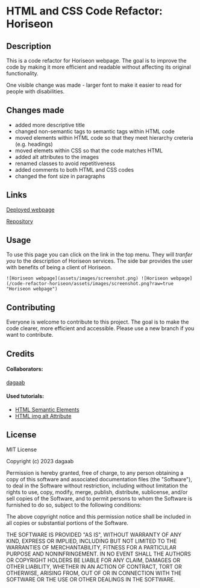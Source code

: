 # HTML and CSS Code Refactor: Horiseon 

## Description

This is a code refactor for Horiseon webpage. The goal is to improve the code by making it more efficient and readable without affecting its original functionality.

One visible change was made - larger font to make it easier to read for people with disabilities. 

## Changes made
* added more descriptive title
* changed non-semantic tags to semantic tags within HTML code
* moved elements within HTML code so that they meet hierarchy creteria (e.g. headings)
* moved elemets within CSS so that the code matches HTML
* added alt attributes to the images
* renamed classes to avoid repetitiveness
* added comments to both HTML and CSS codes
* changed the font size in paragraphs

## Links

[Deployed webpage](https://dagaab.github.io/code-refactor-horiseon/)

[Repository](https://github.com/dagaab/code-refactor-horiseon)

## Usage

To use this page you can click on the link in the top menu. They will *tranfer you* to the description of Horiseon services. The side bar provides the user with benefits of being a client of Horiseon.

    ![Horiseon webpage](assets/images/screenshot.png) ![Horiseon webpage](/code-refactor-horiseon/assets/images/screenshot.png?raw=true "Horiseon webpage")
   

## Contributing

Everyone is welcome to contribute to this project. The goal is to make the code clearer, more efficient and accessible. Please use a new branch if you want to contribute.

## Credits

#### Collaborators:

[dagaab](https://github.com/dagaab)

#### Used tutorials:

* [HTML Semantic Elements](https://www.w3schools.com/html/html5_semantic_elements.asp)
* [HTML img alt Attribute](https://www.w3schools.com/tags/att_img_alt.asp)


## License

MIT License

Copyright (c) 2023 dagaab

Permission is hereby granted, free of charge, to any person obtaining a copy
of this software and associated documentation files (the "Software"), to deal
in the Software without restriction, including without limitation the rights
to use, copy, modify, merge, publish, distribute, sublicense, and/or sell
copies of the Software, and to permit persons to whom the Software is
furnished to do so, subject to the following conditions:

The above copyright notice and this permission notice shall be included in all
copies or substantial portions of the Software.

THE SOFTWARE IS PROVIDED "AS IS", WITHOUT WARRANTY OF ANY KIND, EXPRESS OR
IMPLIED, INCLUDING BUT NOT LIMITED TO THE WARRANTIES OF MERCHANTABILITY,
FITNESS FOR A PARTICULAR PURPOSE AND NONINFRINGEMENT. IN NO EVENT SHALL THE
AUTHORS OR COPYRIGHT HOLDERS BE LIABLE FOR ANY CLAIM, DAMAGES OR OTHER
LIABILITY, WHETHER IN AN ACTION OF CONTRACT, TORT OR OTHERWISE, ARISING FROM,
OUT OF OR IN CONNECTION WITH THE SOFTWARE OR THE USE OR OTHER DEALINGS IN THE
SOFTWARE.
